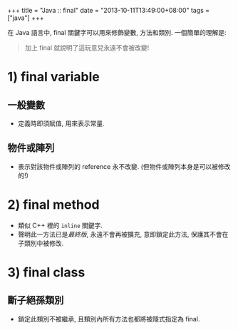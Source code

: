 +++
title = "Java :: final"
date = "2013-10-11T13:49:00+08:00"
tags = ["java"]
+++

在 Java 語言中, final 關鍵字可以用來修飾變數, 方法和類別. 一個簡單的理解是:
>加上 final 就說明了這玩意兒永遠不會被改變!

# 1) final variable
## 一般變數
- 定義時即須賦值, 用來表示常量.

## 物件或陣列
- 表示對該物件或陣列的 reference 永不改變. (但物件或陣列本身是可以被修改的!)

# 2) final method
- 類似 C++ 裡的 `inline` 關鍵字.
- 聲明此一方法已是*最終版*, 永遠不會再被擴充, 意即鎖定此方法, 保護其不會在子類別中被修改.

# 3) final class
## 斷子絕孫類別
- 鎖定此類別不被繼承, 且類別內所有方法也都將被隱式指定為 final.

